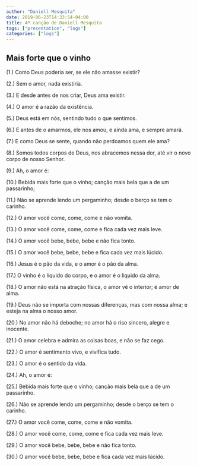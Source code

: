 ```yaml
---
author: "Daniell Mesquita"
date: 2019-06-23T14:33:54-04:00
title: 4ª canção de Daniell Mesquita
tags: ["presentation", "logs"]
categories: ["logs"]
---
```


## Mais forte que o vinho

(1.) Como Deus poderia ser, se ele não amasse existir?

(2.) Sem o amor, nada existiria.

(3.) E desde antes de nos criar, Deus ama existir.

(4.) O amor é a razão da existência.

(5.) Deus está em nós, sentindo tudo o que sentimos.

(6.) E antes de o amarmos, ele nos amou, e ainda ama, e sempre amará.

(7.) E como Deus se sente, quando não perdoamos quem ele ama?

(8.) Somos todos corpos de Deus, nos abracemos nessa dor, até vir o novo corpo de nosso Senhor.

(9.) Ah, o amor é:

(10.) Bebida mais forte que o vinho; canção mais bela que a de um passarinho;

(11.) Não se aprende lendo um pergaminho; desde o berço se tem o carinho.

(12.) O amor você come, come, come e não vomita.

(13.) O amor você come, come, come e fica cada vez mais leve.

(14.) O amor você bebe, bebe, bebe e não fica tonto.

(15.) O amor você bebe, bebe, bebe e fica cada vez mais lúcido.

(16.) Jesus é o pão da vida, e o amor é o pão da alma.

(17.) O vinho é o liquido do corpo, e o amor é o liquido da alma.

(18.) O amor não está na atração física, o amor vê o interior; é amor de alma.

(19.) Deus não se importa com nossas diferenças, mas com nossa alma; e esteja na alma o nosso amor.

(20.) No amor não há deboche; no amor há o riso sincero, alegre e inocente.

(21.) O amor celebra e admira as coisas boas, e não se faz cego.

(22.) O amor é sentimento vivo, e vivifica tudo.

(23.) O amor é o sentido da vida.

(24.) Ah, o amor é:

(25.) Bebida mais forte que o vinho; canção mais bela que a de um passarinho.

(26.) Não se aprende lendo um pergaminho; desde o berço se tem o carinho.

(27.) O amor você come, come, come e não vomita.

(28.) O amor você come, come, come e fica cada vez mais leve.

(29.) O amor você bebe, bebe, bebe e não fica tonto.

(30.) O amor você bebe, bebe, bebe e fica cada vez mais lúcido.